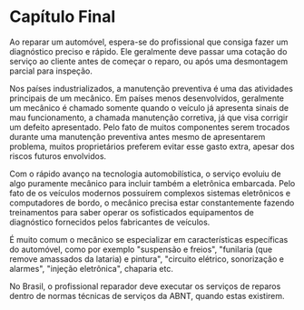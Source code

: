 # Capítulo Final

Ao reparar um automóvel, espera-se do profissional que consiga fazer um diagnóstico preciso e rápido. Ele geralmente deve passar uma cotação do serviço ao cliente antes de começar o reparo, ou após uma desmontagem parcial para inspeção.

Nos países industrializados, a manutenção preventiva é uma das atividades principais de um mecânico. Em países menos desenvolvidos, geralmente um mecânico é chamado somente quando o veículo já apresenta sinais de mau funcionamento, a chamada manutenção corretiva, já que visa corrigir um defeito apresentado. Pelo fato de muitos componentes serem trocados durante uma manutenção preventiva antes mesmo de apresentarem problema, muitos proprietários preferem evitar esse gasto extra, apesar dos riscos futuros envolvidos.

Com o rápido avanço na tecnologia automobilística, o serviço evoluiu de algo puramente mecânico para incluir também a eletrônica embarcada. Pelo fato de os veículos modernos possuírem complexos sistemas eletrônicos e computadores de bordo, o mecânico precisa estar constantemente fazendo treinamentos para saber operar os sofisticados equipamentos de diagnóstico fornecidos pelos fabricantes de veículos.

É muito comum o mecânico se especializar em características específicas do automóvel, como por exemplo "suspensão e freios", "funilaria (que remove amassados da lataria) e pintura", "circuito elétrico, sonorização e alarmes", "injeção eletrônica", chaparia etc.

No Brasil, o profissional reparador deve executar os serviços de reparos dentro de normas técnicas de serviços da ABNT, quando estas existirem.

